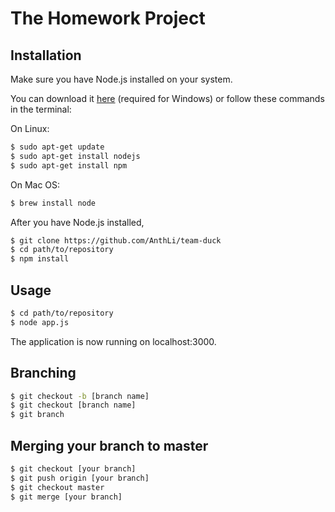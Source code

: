 # The Homework Project

## Installation
Make sure you have Node.js installed on your system.

You can download it [here](https://nodejs.org/en/download/)
(required for Windows) or follow these commands in the terminal:

On Linux:
```bash
$ sudo apt-get update
$ sudo apt-get install nodejs
$ sudo apt-get install npm
```
On Mac OS:
```bash
$ brew install node
```

After you have Node.js installed,
```bash
$ git clone https://github.com/AnthLi/team-duck
$ cd path/to/repository
$ npm install
```

## Usage
```bash
$ cd path/to/repository
$ node app.js
```
The application is now running on localhost:3000.

## Branching
```bash
$ git checkout -b [branch name]
$ git checkout [branch name]
$ git branch
```

## Merging your branch to master
```bash
$ git checkout [your branch]
$ git push origin [your branch]
$ git checkout master
$ git merge [your branch]
```
